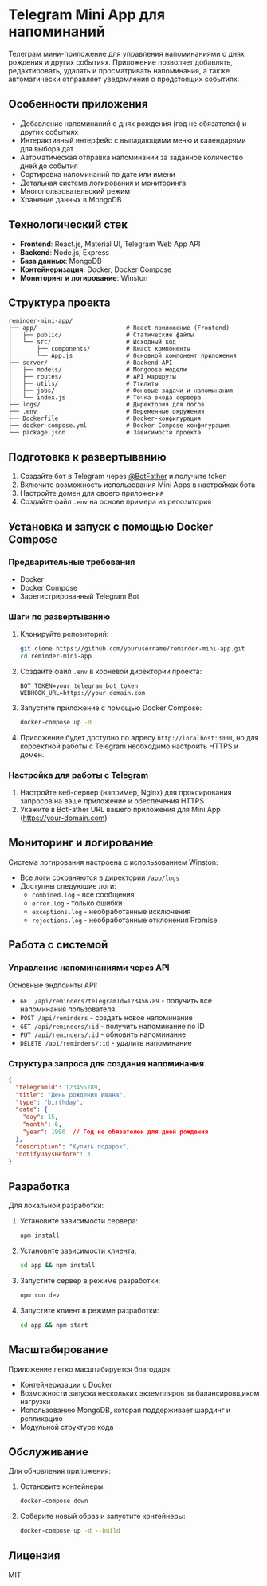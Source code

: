 # Telegram Mini App для напоминаний

Телеграм мини-приложение для управления напоминаниями о днях рождения и других событиях. Приложение позволяет добавлять, редактировать, удалять и просматривать напоминания, а также автоматически отправляет уведомления о предстоящих событиях.

## Особенности приложения

- Добавление напоминаний о днях рождения (год не обязателен) и других событиях
- Интерактивный интерфейс с выпадающими меню и календарями для выбора дат
- Автоматическая отправка напоминаний за заданное количество дней до события
- Сортировка напоминаний по дате или имени
- Детальная система логирования и мониторинга
- Многопользовательский режим
- Хранение данных в MongoDB

## Технологический стек

- **Frontend**: React.js, Material UI, Telegram Web App API
- **Backend**: Node.js, Express
- **База данных**: MongoDB
- **Контейнеризация**: Docker, Docker Compose
- **Мониторинг и логирование**: Winston

## Структура проекта

```
reminder-mini-app/
├── app/                         # React-приложение (Frontend)
│   ├── public/                  # Статические файлы
│   └── src/                     # Исходный код
│       ├── components/          # React компоненты
│       └── App.js               # Основной компонент приложения
├── server/                      # Backend API
│   ├── models/                  # Mongoose модели
│   ├── routes/                  # API маршруты
│   ├── utils/                   # Утилиты
│   ├── jobs/                    # Фоновые задачи и напоминания
│   └── index.js                 # Точка входа сервера
├── logs/                        # Директория для логов
├── .env                         # Переменные окружения
├── Dockerfile                   # Docker-конфигурация
├── docker-compose.yml           # Docker Compose конфигурация
└── package.json                 # Зависимости проекта
```

## Подготовка к развертыванию

1. Создайте бот в Telegram через [@BotFather](https://t.me/botfather) и получите token
2. Включите возможность использования Mini Apps в настройках бота
3. Настройте домен для своего приложения
4. Создайте файл `.env` на основе примера из репозитория

## Установка и запуск с помощью Docker Compose

### Предварительные требования

- Docker
- Docker Compose
- Зарегистрированный Telegram Bot

### Шаги по развертыванию

1. Клонируйте репозиторий:
   ```bash
   git clone https://github.com/yourusername/reminder-mini-app.git
   cd reminder-mini-app
   ```

2. Создайте файл `.env` в корневой директории проекта:
   ```
   BOT_TOKEN=your_telegram_bot_token
   WEBHOOK_URL=https://your-domain.com
   ```

3. Запустите приложение с помощью Docker Compose:
   ```bash
   docker-compose up -d
   ```

4. Приложение будет доступно по адресу `http://localhost:3000`, но для корректной работы с Telegram необходимо настроить HTTPS и домен.

### Настройка для работы с Telegram

1. Настройте веб-сервер (например, Nginx) для проксирования запросов на ваше приложение и обеспечения HTTPS
2. Укажите в BotFather URL вашего приложения для Mini App (https://your-domain.com)

## Мониторинг и логирование

Система логирования настроена с использованием Winston:

- Все логи сохраняются в директории `/app/logs`
- Доступны следующие логи:
  - `combined.log` - все сообщения
  - `error.log` - только ошибки
  - `exceptions.log` - необработанные исключения
  - `rejections.log` - необработанные отклонения Promise

## Работа с системой

### Управление напоминаниями через API

Основные эндпоинты API:

- `GET /api/reminders?telegramId=123456789` - получить все напоминания пользователя
- `POST /api/reminders` - создать новое напоминание
- `GET /api/reminders/:id` - получить напоминание по ID
- `PUT /api/reminders/:id` - обновить напоминание
- `DELETE /api/reminders/:id` - удалить напоминание

### Структура запроса для создания напоминания

```json
{
  "telegramId": 123456789,
  "title": "День рождения Ивана",
  "type": "birthday",
  "date": {
    "day": 15,
    "month": 6,
    "year": 1990  // Год не обязателен для дней рождения
  },
  "description": "Купить подарок",
  "notifyDaysBefore": 3
}
```

## Разработка

Для локальной разработки:

1. Установите зависимости сервера:
   ```bash
   npm install
   ```

2. Установите зависимости клиента:
   ```bash
   cd app && npm install
   ```

3. Запустите сервер в режиме разработки:
   ```bash
   npm run dev
   ```

4. Запустите клиент в режиме разработки:
   ```bash
   cd app && npm start
   ```

## Масштабирование

Приложение легко масштабируется благодаря:

- Контейнеризации с Docker
- Возможности запуска нескольких экземпляров за балансировщиком нагрузки
- Использованию MongoDB, которая поддерживает шардинг и репликацию
- Модульной структуре кода

## Обслуживание

Для обновления приложения:

1. Остановите контейнеры:
   ```bash
   docker-compose down
   ```

2. Соберите новый образ и запустите контейнеры:
   ```bash
   docker-compose up -d --build
   ```

## Лицензия

MIT 

